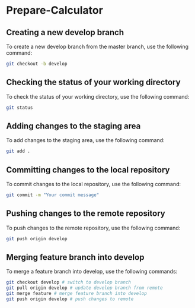 # Prepare-Calculator
## Creating a new develop branch

To create a new develop branch from the master branch, use the following command:

```bash
git checkout -b develop
```
## Checking the status of your working directory

To check the status of your working directory, use the following command:

```bash
git status
```

## Adding changes to the staging area

To add changes to the staging area, use the following command:

```bash
git add .
```

## Committing changes to the local repository

To commit changes to the local repository, use the following command:

```bash
git commit -m "Your commit message"
```

## Pushing changes to the remote repository

To push changes to the remote repository, use the following command:

```bash
git push origin develop
```

## Merging feature branch into develop

To merge a feature branch into develop, use the following commands:

```bash
git checkout develop # switch to develop branch
git pull origin develop # update develop branch from remote
git merge feature # merge feature branch into develop
git push origin develop # push changes to remote
```